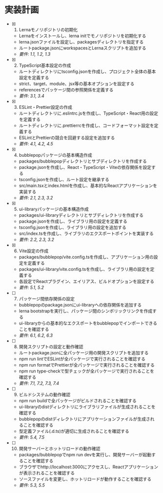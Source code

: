 # 実装計画

- [x] 1. Lernaモノリポジトリの初期化
  - Lernaをインストールし、lerna initでモノリポジトリを初期化する
  - lerna.jsonファイルを設定し、packagesディレクトリを指定する
  - ルートpackage.jsonにworkspacesとLernaスクリプトを追加する
  - _要件: 1.1, 1.2, 1.3_

- [x] 2. TypeScript基本設定の作成
  - ルートディレクトリにtsconfig.jsonを作成し、プロジェクト全体の基本設定を定義する
  - strict、target、module、jsx等の基本オプションを設定する
  - referencesでパッケージ間の参照関係を定義する
  - _要件: 3.1, 3.4_

- [x] 3. ESLint・Prettier設定の作成
  - ルートディレクトリに.eslintrc.jsを作成し、TypeScript・React用の設定を定義する
  - ルートディレクトリに.prettierrcを作成し、コードフォーマット設定を定義する
  - ESLintとPrettierの競合を回避する設定を追加する
  - _要件: 4.1, 4.2, 4.5_

- [x] 4. bubblepopパッケージの基本構造作成
  - packages/bubblepopディレクトリとサブディレクトリを作成する
  - package.jsonを作成し、React・TypeScript・Viteの依存関係を設定する
  - tsconfig.jsonを作成し、ルート設定を継承する
  - src/main.tsxとindex.htmlを作成し、基本的なReactアプリケーションを実装する
  - _要件: 2.1, 2.3, 3.2_

- [x] 5. ui-libraryパッケージの基本構造作成
  - packages/ui-libraryディレクトリとサブディレクトリを作成する
  - package.jsonを作成し、ライブラリ用の設定を定義する
  - tsconfig.jsonを作成し、ライブラリ用の設定を追加する
  - src/index.tsを作成し、ライブラリのエクスポートポイントを実装する
  - _要件: 2.2, 2.3, 3.2_

- [x] 6. Vite設定の作成
  - packages/bubblepop/vite.config.tsを作成し、アプリケーション用の設定を定義する
  - packages/ui-library/vite.config.tsを作成し、ライブラリ用の設定を定義する
  - 各設定でReactプラグイン、エイリアス、ビルドオプションを設定する
  - _要件: 5.1, 5.2_

- [ ] 7. パッケージ間依存関係の設定
  - bubblepopのpackage.jsonにui-libraryへの依存関係を追加する
  - lerna bootstrapを実行し、パッケージ間のシンボリックリンクを作成する
  - ui-libraryからの基本的なエクスポートをbubblepopでインポートできることを確認する
  - _要件: 6.1, 6.2, 6.3_

- [ ] 8. 開発スクリプトの設定と動作確認
  - ルートpackage.jsonに全パッケージ用の開発スクリプトを追加する
  - npm run lintでESLintが全パッケージで実行されることを確認する
  - npm run formatでPrettierが全パッケージで実行されることを確認する
  - npm run type-checkで型チェックが全パッケージで実行されることを確認する
  - _要件: 7.1, 7.2, 7.3, 7.4_

- [ ] 9. ビルドシステムの動作確認
  - npm run buildで全パッケージがビルドされることを確認する
  - ui-libraryのdistディレクトリにライブラリファイルが生成されることを確認する
  - bubblepopのdistディレクトリにアプリケーションファイルが生成されることを確認する
  - 型定義ファイル(.d.ts)が適切に生成されることを確認する
  - _要件: 5.4, 7.5_

- [ ] 10. 開発サーバーとホットリロードの動作確認
  - packages/bubblepopでnpm run devを実行し、開発サーバーが起動することを確認する
  - ブラウザでhttp://localhost:3000にアクセスし、Reactアプリケーションが表示されることを確認する
  - ソースファイルを変更し、ホットリロードが動作することを確認する
  - _要件: 5.3, 5.5_